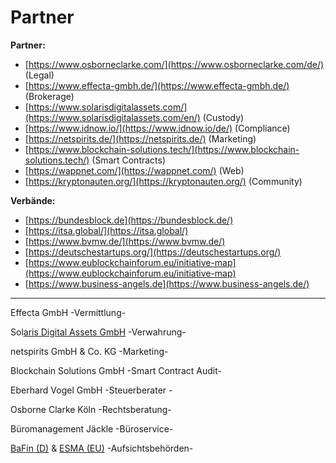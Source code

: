 # Partner

**Partner:**

* [https://www.osborneclarke.com/](https://www.osborneclarke.com/de/) \(Legal\)
* [https://www.effecta-gmbh.de/](https://www.effecta-gmbh.de/) \(Brokerage\)
* [https://www.solarisdigitalassets.com/](https://www.solarisdigitalassets.com/en/) \(Custody\)
* [https://www.idnow.io/](https://www.idnow.io/de/) \(Compliance\)
* [https://netspirits.de/](https://netspirits.de/) \(Marketing\)
* [https://www.blockchain-solutions.tech/](https://www.blockchain-solutions.tech/) \(Smart Contracts\)
* [https://wappnet.com/](https://wappnet.com/) \(Web\)
* [https://kryptonauten.org/](https://kryptonauten.org/) \(Community\)

**Verbände:**

* [https://bundesblock.de](https://bundesblock.de/) 
* [https://itsa.global/](https://itsa.global/) 
* [https://www.bvmw.de/](https://www.bvmw.de/) 
* [https://deutschestartups.org/](https://deutschestartups.org/) 
* [https://www.eublockchainforum.eu/initiative-map](https://www.eublockchainforum.eu/initiative-map)
* [https://www.business-angels.de](https://www.business-angels.de/) 

------------------------------

Effecta GmbH  -Vermittlung-

Sol[aris Digital Assets GmbH](https://www.solarisdigitalassets.com/en/)  -Verwahrung-

netspirits GmbH & Co. KG  -Marketing-

Blockchain Solutions GmbH -Smart Contract Audit-

Eberhard Vogel GmbH -Steuerberater -

Osborne Clarke Köln -Rechtsberatung-

Büromanagement Jäckle -Büroservice-

[BaFin \(D\)](https://www.bafin.de/DE/Startseite/startseite_node.html) & [ESMA \(EU\)](https://www.esma.europa.eu/) -Aufsichtsbehörden-

